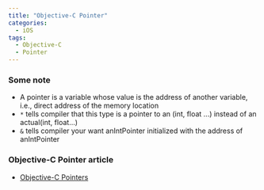 ```yaml
---
title: "Objective-C Pointer"
categories:
  - iOS
tags:
  - Objective-C
  - Pointer
---
```

### Some note
- A pointer is a variable whose value is the address of another variable, i.e., direct address of the memory location
- `*` tells compiler that this type is a pointer to an (int, float ...) instead of an actual(int, float...)
- `&` tells compiler your want anIntPointer initialized with the address of anIntPointer

### Objective-C Pointer article
- [Objective-C Pointers](https://www.tutorialspoint.com/objective_c/objective_c_pointers.htm)